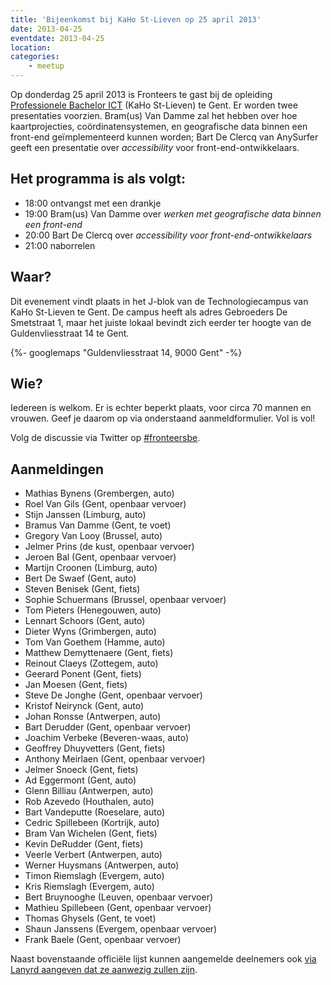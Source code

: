 ```yaml
---
title: 'Bijeenkomst bij KaHo St-Lieven op 25 april 2013'
date: 2013-04-25
eventdate: 2013-04-25
location:
categories:
    - meetup
---
```


Op donderdag 25 april 2013 is Fronteers te gast bij de opleiding [Professionele Bachelor ICT](http://www.ikdoeict.be/) (KaHo St-Lieven) te Gent. Er worden twee presentaties voorzien. Bram(us) Van Damme zal het hebben over hoe kaartprojecties, coördinatensystemen, en geografische data binnen een front-end geïmplementeerd kunnen worden; Bart De Clercq van AnySurfer geeft een presentatie over _accessibility_ voor front-end-ontwikkelaars.

## Het programma is als volgt:

-   18:00 ontvangst met een drankje
-   19:00 Bram(us) Van Damme over _werken met geografische data binnen een front-end_
-   20:00 Bart De Clercq over _accessibility voor front-end-ontwikkelaars_
-   21:00 naborrelen

## Waar?

Dit evenement vindt plaats in het J-blok van de Technologiecampus van KaHo St-Lieven te Gent. De campus heeft als adres Gebroeders De Smetstraat 1, maar het juiste lokaal bevindt zich eerder ter hoogte van de Guldenvliesstraat 14 te Gent.

{%- googlemaps "Guldenvliesstraat 14, 9000 Gent" -%}

## Wie?

Iedereen is welkom. Er is echter beperkt plaats, voor circa 70 mannen en vrouwen. Geef je daarom op via onderstaand aanmeldformulier. Vol is vol!

Volg de discussie via Twitter op [#fronteersbe](https://twitter.com/search?q=%23fronteersbe).

## Aanmeldingen

-   Mathias Bynens (Grembergen, auto)
-   Roel Van Gils (Gent, openbaar vervoer)
-   Stijn Janssen (Limburg, auto)
-   Bramus Van Damme (Gent, te voet)
-   Gregory Van Looy (Brussel, auto)
-   Jelmer Prins (de kust, openbaar vervoer)
-   Jeroen Bal (Gent, openbaar vervoer)
-   Martijn Croonen (Limburg, auto)
-   Bert De Swaef (Gent, auto)
-   Steven Benisek (Gent, fiets)
-   Sophie Schuermans (Brussel, openbaar vervoer)
-   Tom Pieters (Henegouwen, auto)
-   Lennart Schoors (Gent, auto)
-   Dieter Wyns (Grimbergen, auto)
-   Tom Van Goethem (Hamme, auto)
-   Matthew Demyttenaere (Gent, fiets)
-   Reinout Claeys (Zottegem, auto)
-   Geerard Ponent (Gent, fiets)
-   Jan Moesen (Gent, fiets)
-   Steve De Jonghe (Gent, openbaar vervoer)
-   Kristof Neirynck (Gent, auto)
-   Johan Ronsse (Antwerpen, auto)
-   Bart Derudder (Gent, openbaar vervoer)
-   Joachim Verbeke (Beveren-waas, auto)
-   Geoffrey Dhuyvetters (Gent, fiets)
-   Anthony Meirlaen (Gent, openbaar vervoer)
-   Jelmer Snoeck (Gent, fiets)
-   Ad Eggermont (Gent, auto)
-   Glenn Billiau (Antwerpen, auto)
-   Rob Azevedo (Houthalen, auto)
-   Bart Vandeputte (Roeselare, auto)
-   Cedric Spillebeen (Kortrijk, auto)
-   Bram Van Wichelen (Gent, fiets)
-   Kevin DeRudder (Gent, fiets)
-   Veerle Verbert (Antwerpen, auto)
-   Werner Huysmans (Antwerpen, auto)
-   Timon Riemslagh (Evergem, auto)
-   Kris Riemslagh (Evergem, auto)
-   Bert Bruynooghe (Leuven, openbaar vervoer)
-   Mathieu Spillebeen (Gent, openbaar vervoer)
-   Thomas Ghysels (Gent, te voet)
-   Shaun Janssens (Evergem, openbaar vervoer)
-   Frank Baele (Gent, openbaar vervoer)

Naast bovenstaande officiële lijst kunnen aangemelde deelnemers ook [via Lanyrd aangeven dat ze aanwezig zullen zijn](http://lanyrd.com/cpgck).
